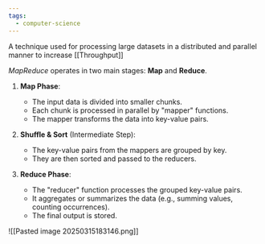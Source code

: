 ```yaml
---
tags:
  - computer-science
---
```

A technique used for processing large datasets in a distributed and parallel manner to increase [[Throughput]]

*MapReduce* operates in two main stages: **Map** and **Reduce**.

1. **Map Phase**:
    - The input data is divided into smaller chunks.
    - Each chunk is processed in parallel by "mapper" functions.
    - The mapper transforms the data into key-value pairs.
	
2. **Shuffle & Sort** (Intermediate Step):
    - The key-value pairs from the mappers are grouped by key.
    - They are then sorted and passed to the reducers.
	
3. **Reduce Phase**:
    - The "reducer" function processes the grouped key-value pairs.
    - It aggregates or summarizes the data (e.g., summing values, counting occurrences).
    - The final output is stored.

![[Pasted image 20250315183146.png]]
